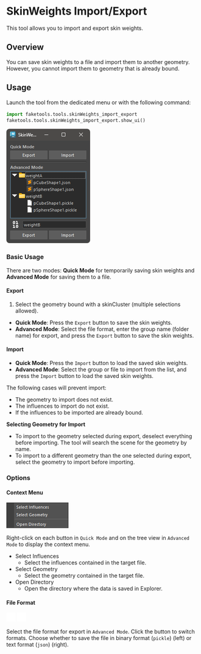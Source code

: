 # SkinWeights Import/Export

This tool allows you to import and export skin weights.

## Overview

You can save skin weights to a file and import them to another geometry. However, you cannot import them to geometry that is already bound.

## Usage

Launch the tool from the dedicated menu or with the following command:

```python
import faketools.tools.skinWeights_import_export
faketools.tools.skinWeights_import_export.show_ui()
```

![image001](images/skinWeights_import_export/image001.png)

### Basic Usage

There are two modes: **Quick Mode** for temporarily saving skin weights and **Advanced Mode** for saving them to a file.

#### Export

1. Select the geometry bound with a skinCluster (multiple selections allowed).

- **Quick Mode**: Press the `Export` button to save the skin weights.
- **Advanced Mode**: Select the file format, enter the group name (folder name) for export, and press the `Export` button to save the skin weights.

#### Import

- **Quick Mode**: Press the `Import` button to load the saved skin weights.
- **Advanced Mode**: Select the group or file to import from the list, and press the `Import` button to load the saved skin weights.

The following cases will prevent import:

- The geometry to import does not exist.
- The influences to import do not exist.
- If the influences to be imported are already bound.

**Selecting Geometry for Import**

- To import to the geometry selected during export, deselect everything before importing. The tool will search the scene for the geometry by name.
- To import to a different geometry than the one selected during export, select the geometry to import before importing.

### Options

#### Context Menu

![image004](images/skinWeights_import_export/image004.png)

Right-click on each button in `Quick Mode` and on the tree view in `Advanced Mode` to display the context menu.

- Select Influences
  - Select the influences contained in the target file.
- Select Geometry
  - Select the geometry contained in the target file.
- Open Directory
  - Open the directory where the data is saved in Explorer.

#### File Format

![image002](images/skinWeights_import_export/image002.png) ![image003](images/skinWeights_import_export/image003.png)

Select the file format for export in `Advanced Mode`. Click the button to switch formats.
Choose whether to save the file in binary format (`pickle`) (left) or text format (`json`) (right).
